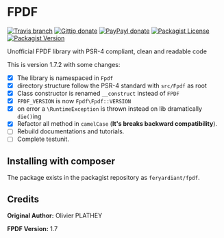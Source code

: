# FPDF

[![Travis branch](https://img.shields.io/travis/feryardiant/fpdf/master.svg)](https://travis-ci.org/feryardiant/fpdf)
[![Gittip donate](http://img.shields.io/gratipay/feryardiant.svg?style=flat-square)](https://www.gratipay.com/feryardiant/ "Donate to this project using Gittip")
[![PayPayl donate](https://img.shields.io/badge/paypal-donate-orange.svg?style=flat-square)](http://j.mp/1Qp9MUT "Donate to this project using Paypal")
[![Packagist License](https://img.shields.io/packagist/l/feryardiant/fpdf.svg?style=flat-square)](https://packagist.org/packages/feryardiant/fpdf)
[![Packagist Version](https://img.shields.io/packagist/v/feryardiant/fpdf.svg?style=flat-square)](https://packagist.org/packages/feryardiant/fpdf)

Unofficial FPDF library with PSR-4 compliant, clean and readable code

This is version 1.7.2 with some changes:

* [x] The library is namespaced in `Fpdf`
* [x] directory structure follow the PSR-4 standard with `src/Fpdf` as root
* [x] Class constructor is renamed `__construct` instead of `FPDF`
* [x] `FPDF_VERSION` is now `Fpdf\Fpdf::VERSION`
* [x] on error a `\RuntimeException` is thrown instead on lib dramatically `die()`ing
* [x] Refactor all method in `camelCase` (**It's breaks backward compatibility**).
* [ ] Rebuild documentations and tutorials.
* [ ] Complete testunit.

## Installing with composer

The package exists in the packagist repository as `feryardiant/fpdf`.

## Credits

**Original Author:** Olivier PLATHEY

**FPDF Version:** 1.7


